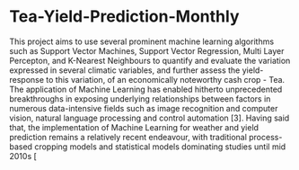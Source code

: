 # Tea-Yield-Prediction-Monthly

This project aims to use several prominent machine learning algorithms such as Support
Vector Machines, Support Vector Regression, Multi Layer Percepton, and K-Nearest Neighbours
to quantify and evaluate the variation expressed in several climatic variables, and further
assess the yield-response to this variation, of an economically noteworthy cash crop - Tea. The
application of Machine Learning has enabled hitherto unprecedented breakthroughs in exposing
underlying relationships between factors in numerous data-intensive fields such as image recognition
and computer vision, natural language processing and control automation [3]. Having
said that, the implementation of Machine Learning for weather and yield prediction remains
a relatively recent endeavour, with traditional process-based cropping models and statistical
models dominating studies until mid 2010s [
